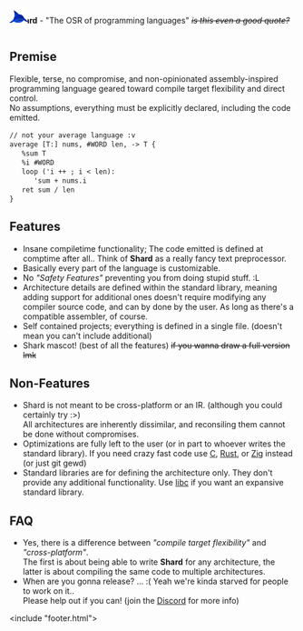 <link href="style/style.css" rel="stylesheet"/>
<include "header.html">

<div style="position:relative;display:inline-block;">
<img src="shark.png" style="position:absolute;"/>
<div style="padding-left:9px;">

**Shard** - "The OSR of programming languages" *~~is this even a good quote?~~*

</div>
</div>

## Premise
Flexible, terse, no compromise, and non-opinionated assembly-inspired programming language 
geared toward compile target flexibility and direct control.  
No assumptions, everything must be explicitly declared, including the code emitted.

```
// not your average language :v
average [T:] nums, #WORD len, -> T {
   %sum T 
   %i #WORD
   loop ('i ++ ; i < len):
      'sum + nums.i
   ret sum / len
}
```

## Features
- Insane compiletime functionality; The code emitted is defined at comptime after all.. Think of **Shard** as a really fancy text preprocessor.  
- Basically every part of the language is customizable.  
- No <i>"Safety Features"</i> preventing you from doing stupid stuff. :L  
- Architecture details are defined within the standard library, meaning adding support for additional ones doesn't
  require modifying any compiler source code, and can by done by the user. As long as there's a compatible assembler, of course.  
- Self contained projects; everything is defined in a single file. (doesn't mean you can't include additional)  
- Shark mascot! (best of all the features) ~~if you wanna draw a full version lmk~~


## Non-Features
- Shard is not meant to be cross-platform or an IR. (although you could certainly try :>)  
  All architectures are inherently dissimilar, and reconsiling them cannot be done without compromises.  
- Optimizations are fully left to the user (or in part to whoever writes the standard library). 
  If you need crazy fast code use 
  [C](https://www.gnu.org/software/gnu-c-manual/gnu-c-manual.html),
  [Rust](https://www.rust-lang.org/), or
  [Zig](https://ziglang.org/)
  instead (or just git gewd)  
- Standard libraries are for defining the architecture only. They don't provide any additional functionality.
  Use [libc](https://musl.libc.org/) if you want an expansive standard library.


## FAQ
- Yes, there is a difference between *"compile target flexibility"* and *"cross-platform"*.  
  The first is about being able to write **Shard** for any architecture, 
  the latter is about compiling the same code to multiple architectures.
- When are you gonna release? ... :( Yeah we're kinda starved for people to work on it..  
  Please help out if you can! (join the [Discord](https://discord.gg/f5FVgr7gxX) for more info)

<include "footer.html">
